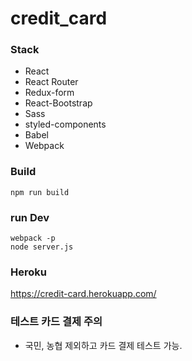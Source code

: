 # credit_card

### Stack
* React
* React Router
* Redux-form
* React-Bootstrap
* Sass
* styled-components
* Babel
* Webpack

### Build
```
npm run build
```

### run Dev
```
webpack -p
node server.js
```

### Heroku
https://credit-card.herokuapp.com/

### 테스트 카드 결제 주의
- 국민, 농협 제외하고 카드 결제 테스트 가능.